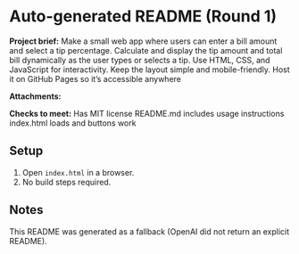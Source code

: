 # Auto-generated README (Round 1)

**Project brief:** Make a small web app where users can enter a bill amount and select a tip percentage. Calculate and display the tip amount and total bill dynamically as the user types or selects a tip. Use HTML, CSS, and JavaScript for interactivity. Keep the layout simple and mobile-friendly. Host it on GitHub Pages so it’s accessible anywhere

**Attachments:**


**Checks to meet:**
Has MIT license
README.md includes usage instructions
index.html loads and buttons work

## Setup
1. Open `index.html` in a browser.
2. No build steps required.

## Notes
This README was generated as a fallback (OpenAI did not return an explicit README).
